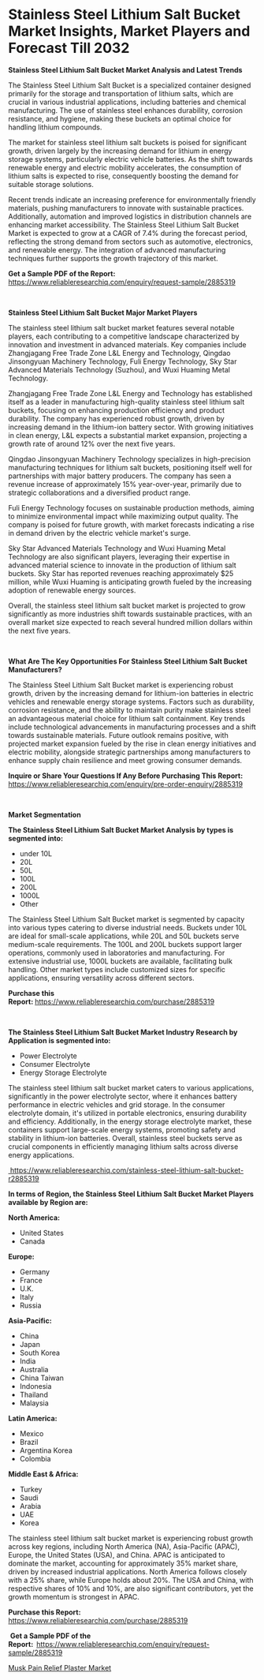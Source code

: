 <p><h1>Stainless Steel Lithium Salt Bucket Market Insights, Market Players and Forecast Till 2032</h1></p><p><strong>Stainless Steel Lithium Salt Bucket Market Analysis and Latest Trends</strong></p>
<p><p>The Stainless Steel Lithium Salt Bucket is a specialized container designed primarily for the storage and transportation of lithium salts, which are crucial in various industrial applications, including batteries and chemical manufacturing. The use of stainless steel enhances durability, corrosion resistance, and hygiene, making these buckets an optimal choice for handling lithium compounds.</p><p>The market for stainless steel lithium salt buckets is poised for significant growth, driven largely by the increasing demand for lithium in energy storage systems, particularly electric vehicle batteries. As the shift towards renewable energy and electric mobility accelerates, the consumption of lithium salts is expected to rise, consequently boosting the demand for suitable storage solutions.</p><p>Recent trends indicate an increasing preference for environmentally friendly materials, pushing manufacturers to innovate with sustainable practices. Additionally, automation and improved logistics in distribution channels are enhancing market accessibility. The Stainless Steel Lithium Salt Bucket Market is expected to grow at a CAGR of 7.4% during the forecast period, reflecting the strong demand from sectors such as automotive, electronics, and renewable energy. The integration of advanced manufacturing techniques further supports the growth trajectory of this market.</p></p>
<p><strong>Get a Sample PDF of the Report:&nbsp;</strong> <a href="https://www.reliableresearchiq.com/enquiry/request-sample/2885319?utm_campaign=2335&utm_medium=2&utm_source=Github&utm_content=ia&utm_term=13032025&utm_id=stainless-steel-lithium-salt-bucket">https://www.reliableresearchiq.com/enquiry/request-sample/2885319</a></p>
<p>&nbsp;</p>
<p><strong>Stainless Steel Lithium Salt Bucket Major Market Players</strong></p>
<p><p>The stainless steel lithium salt bucket market features several notable players, each contributing to a competitive landscape characterized by innovation and investment in advanced materials. Key companies include Zhangjagang Free Trade Zone L&L Energy and Technology, Qingdao Jinsongyuan Machinery Technology, Fuli Energy Technology, Sky Star Advanced Materials Technology (Suzhou), and Wuxi Huaming Metal Technology.</p><p>Zhangjagang Free Trade Zone L&L Energy and Technology has established itself as a leader in manufacturing high-quality stainless steel lithium salt buckets, focusing on enhancing production efficiency and product durability. The company has experienced robust growth, driven by increasing demand in the lithium-ion battery sector. With growing initiatives in clean energy, L&L expects a substantial market expansion, projecting a growth rate of around 12% over the next five years.</p><p>Qingdao Jinsongyuan Machinery Technology specializes in high-precision manufacturing techniques for lithium salt buckets, positioning itself well for partnerships with major battery producers. The company has seen a revenue increase of approximately 15% year-over-year, primarily due to strategic collaborations and a diversified product range.</p><p>Fuli Energy Technology focuses on sustainable production methods, aiming to minimize environmental impact while maximizing output quality. The company is poised for future growth, with market forecasts indicating a rise in demand driven by the electric vehicle market's surge.</p><p>Sky Star Advanced Materials Technology and Wuxi Huaming Metal Technology are also significant players, leveraging their expertise in advanced material science to innovate in the production of lithium salt buckets. Sky Star has reported revenues reaching approximately $25 million, while Wuxi Huaming is anticipating growth fueled by the increasing adoption of renewable energy sources.</p><p>Overall, the stainless steel lithium salt bucket market is projected to grow significantly as more industries shift towards sustainable practices, with an overall market size expected to reach several hundred million dollars within the next five years.</p></p>
<p>&nbsp;</p>
<p><strong>What Are The Key Opportunities For Stainless Steel Lithium Salt Bucket Manufacturers?</strong></p>
<p><p>The Stainless Steel Lithium Salt Bucket market is experiencing robust growth, driven by the increasing demand for lithium-ion batteries in electric vehicles and renewable energy storage systems. Factors such as durability, corrosion resistance, and the ability to maintain purity make stainless steel an advantageous material choice for lithium salt containment. Key trends include technological advancements in manufacturing processes and a shift towards sustainable materials. Future outlook remains positive, with projected market expansion fueled by the rise in clean energy initiatives and electric mobility, alongside strategic partnerships among manufacturers to enhance supply chain resilience and meet growing consumer demands.</p></p>
<p><strong>Inquire or Share Your Questions If Any Before Purchasing This Report:</strong> <a href="https://www.reliableresearchiq.com/enquiry/pre-order-enquiry/2885319?utm_campaign=2335&utm_medium=2&utm_source=Github&utm_content=ia&utm_term=13032025&utm_id=stainless-steel-lithium-salt-bucket">https://www.reliableresearchiq.com/enquiry/pre-order-enquiry/2885319</a></p>
<p>&nbsp;</p>
<p><strong>Market Segmentation</strong></p>
<p><strong>The Stainless Steel Lithium Salt Bucket Market Analysis by types is segmented into:</strong></p>
<p><ul><li>under 10L</li><li>20L</li><li>50L</li><li>100L</li><li>200L</li><li>1000L</li><li>Other</li></ul></p>
<p><p>The Stainless Steel Lithium Salt Bucket market is segmented by capacity into various types catering to diverse industrial needs. Buckets under 10L are ideal for small-scale applications, while 20L and 50L buckets serve medium-scale requirements. The 100L and 200L buckets support larger operations, commonly used in laboratories and manufacturing. For extensive industrial use, 1000L buckets are available, facilitating bulk handling. Other market types include customized sizes for specific applications, ensuring versatility across different sectors.</p></p>
<p><strong>Purchase this Report:&nbsp;</strong><a href="https://www.reliableresearchiq.com/purchase/2885319?utm_campaign=2335&utm_medium=2&utm_source=Github&utm_content=ia&utm_term=13032025&utm_id=stainless-steel-lithium-salt-bucket">https://www.reliableresearchiq.com/purchase/2885319</a></p>
<p>&nbsp;</p>
<p><strong>The Stainless Steel Lithium Salt Bucket Market Industry Research by Application is segmented into:</strong></p>
<p><ul><li>Power Electrolyte</li><li>Consumer Electrolyte</li><li>Energy Storage Electrolyte</li></ul></p>
<p><p>The stainless steel lithium salt bucket market caters to various applications, significantly in the power electrolyte sector, where it enhances battery performance in electric vehicles and grid storage. In the consumer electrolyte domain, it's utilized in portable electronics, ensuring durability and efficiency. Additionally, in the energy storage electrolyte market, these containers support large-scale energy systems, promoting safety and stability in lithium-ion batteries. Overall, stainless steel buckets serve as crucial components in efficiently managing lithium salts across diverse energy applications.</p></p>
<p><a href="https://www.reliableresearchiq.com/stainless-steel-lithium-salt-bucket-r2885319?utm_campaign=2335&utm_medium=2&utm_source=Github&utm_content=ia&utm_term=13032025&utm_id=stainless-steel-lithium-salt-bucket">&nbsp;https://www.reliableresearchiq.com/stainless-steel-lithium-salt-bucket-r2885319</a></p>
<p><strong>In terms of Region, the Stainless Steel Lithium Salt Bucket Market Players available by Region are:</strong></p>
<p>
    <p> <strong> North America: </strong>
        <ul>
            <li>United States</li>
            <li>Canada</li>
        </ul>
        </p> 
    <p> <strong> Europe: </strong>
        <ul>
            <li>Germany</li>
            <li>France</li>
            <li>U.K.</li>
            <li>Italy</li>
            <li>Russia</li>
        </ul>
        </p> 
    <p> <strong> Asia-Pacific: </strong>
        <ul>
            <li>China</li>
            <li>Japan</li>
            <li>South Korea</li>
            <li>India</li>
            <li>Australia</li>
            <li>China Taiwan</li>
            <li>Indonesia</li>
            <li>Thailand</li>
            <li>Malaysia</li>
        </ul>
        </p> 
    <p> <strong> Latin America: </strong>
        <ul>
            <li>Mexico</li>
            <li>Brazil</li>
            <li>Argentina Korea</li>
            <li>Colombia</li>
        </ul>
        </p> 
    <p> <strong> Middle East & Africa: </strong>
        <ul>
            <li>Turkey</li>
            <li>Saudi</li>
            <li>Arabia</li>
            <li>UAE</li>
            <li>Korea</li>
        </ul>
    </p>
    </p>
<p><p>The stainless steel lithium salt bucket market is experiencing robust growth across key regions, including North America (NA), Asia-Pacific (APAC), Europe, the United States (USA), and China. APAC is anticipated to dominate the market, accounting for approximately 35% market share, driven by increased industrial applications. North America follows closely with a 25% share, while Europe holds about 20%. The USA and China, with respective shares of 10% and 10%, are also significant contributors, yet the growth momentum is strongest in APAC.</p></p>
<p><strong>Purchase this Report: </strong><a href="https://www.reliableresearchiq.com/purchase/2885319?utm_campaign=2335&utm_medium=2&utm_source=Github&utm_content=ia&utm_term=13032025&utm_id=stainless-steel-lithium-salt-bucket">https://www.reliableresearchiq.com/purchase/2885319</a></p>
<p>&nbsp;<strong>Get a Sample PDF of the Report:&nbsp;&nbsp;</strong><a href="https://www.reliableresearchiq.com/enquiry/request-sample/2885319?utm_campaign=2335&utm_medium=2&utm_source=Github&utm_content=ia&utm_term=13032025&utm_id=stainless-steel-lithium-salt-bucket">https://www.reliableresearchiq.com/enquiry/request-sample/2885319</a></p>
<p><strong></strong></p>
<p><p><a href="https://github.com/norbeludie83/Market-Research-Report-List-1/blob/main/musk-pain-relief-plaster-market.md?utm_campaign=2335&utm_medium=2&utm_source=Github&utm_content=ia&utm_term=13032025&utm_id=stainless-steel-lithium-salt-bucket">Musk Pain Relief Plaster Market</a></p></p>